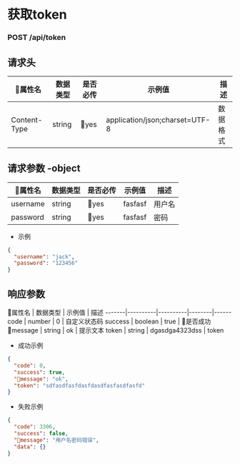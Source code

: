 # 获取token

### POST /api/token

## 请求头

属性名 | 数据类型 | 是否必传 | 示例值 | 描述
-------|----------|----------|--------|------
 Content-Type | string | yes | application/json;charset=UTF-8 | 数据格式

## 请求参数 -object

属性名 | 数据类型 | 是否必传 | 示例值 | 描述
-------|----------|----------|--------|------
 username | string | yes | fasfasf |  用户名
 password | string | yes | fasfasf |  密码

 - 示例
 ``` json
 {
   "username": "jack",
   "password": "123456"
 }
 ```


## 响应参数

属性名 | 数据类型 | 示例值 | 描述
-------|----------|----------|--------|------
 code | number | 0 |  自定义状态码
 success | boolean | true | 是否成功
 message | string | ok | 提示文本
 token | string | dgasdga4323dss | token

- 成功示例
``` json
{
  "code": 0,
  "success": true,
  "message": "ok",
  "token": "sdfasdfasfdasfdasdfasfasdfasfd"
}
```

- 失败示例
``` json
{
  "code": 3306,
  "success": false,
  "message": "用户名密码错误",
  "data": {}
}
```
